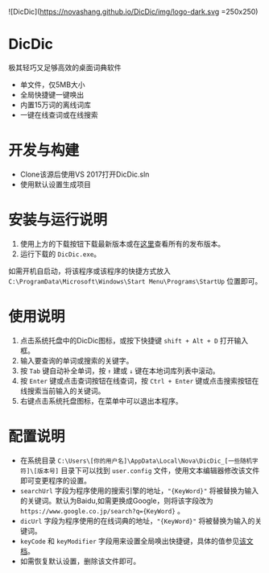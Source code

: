 ![DicDic](https://novashang.github.io/DicDic/img/logo-dark.svg =250x250)

# DicDic

极其轻巧又足够高效的桌面词典软件

- 单文件，仅5MB大小
- 全局快捷键一键唤出
- 内置15万词的离线词库
- 一键在线查词或在线搜索

# 开发与构建

- Clone该源后使用VS 2017打开DicDic.sln
- 使用默认设置生成项目

# 安装与运行说明

1. 使用上方的下载按钮下载最新版本或在[这里](https://github.com/NovaShang/DicDic/releases)查看所有的发布版本。
2. 运行下载的 `DicDic.exe`。

如需开机自启动，将该程序或该程序的快捷方式放入 `C:\ProgramData\Microsoft\Windows\Start Menu\Programs\StartUp` 位置即可。

# 使用说明

1. 点击系统托盘中的DicDic图标，或按下快捷键 `shift + Alt + D` 打开输入框。
2. 输入要查询的单词或搜索的关键字。
3. 按 `Tab` 键自动补全单词，按 `↑` 建或 `↓` 键在本地词库列表中滚动。
4. 按 `Enter` 键或点击查词按钮在线查词，按 `Ctrl + Enter` 键或点击搜索按钮在线搜索当前输入的关键词。 
5. 右键点击系统托盘图标，在菜单中可以退出本程序。

# 配置说明

- 在系统目录 `C:\Users\[你的用户名]\AppData\Local\Nova\DicDic_[一些随机字符]\[版本号]` 目录下可以找到 `user.config` 文件，使用文本编辑器修改该文件即可变更程序的设置。
- `searchUrl` 字段为程序使用的搜索引擎的地址，`"{KeyWord}"` 将被替换为输入的关键词。默认为Baidu,如需更换成Google，则将该字段改为 `https://www.google.co.jp/search?q={KeyWord}` 。
- `dicUrl` 字段为程序使用的在线词典的地址，`"{KeyWord}"` 将被替换为输入的关键词。
- `keyCode` 和 `keyModifier` 字段用来设置全局唤出快捷键，具体的值参见[该文档](https://msdn.microsoft.com/zh-cn/library/system.windows.forms.keys(v=vs.110).aspx)。
- 如需恢复默认设置，删除该文件即可。